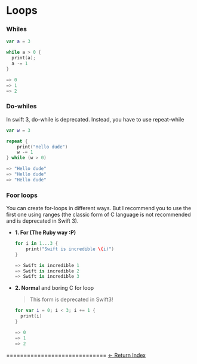 # Loops

### Whiles

```Swift
var a = 3

while a > 0 {
  print(a);
  a -= 1
}

=> 0
=> 1
=> 2
```

### Do-whiles

In swift 3, do-while is deprecated. Instead, you have to use repeat-while

```Swift
var w = 3

repeat {
    print("Hello dude")
    w -= 1
} while (w > 0)

=> "Hello dude"
=> "Hello dude"
=> "Hello dude"
```

### Foor loops

You can create for-loops in different ways. But I recommend you to use the first one using ranges (the classic form of C language is not recommended and is deprecated in Swift 3).

- **1. For (The Ruby way :P)**

  ```Swift
  for i in 1...3 {
      print("Swift is incredible \(i)")
  }

  => Swift is incredible 1
  => Swift is incredible 2
  => Swift is incredible 3
  ```
- **2. Normal** and boring C for loop

  > This form is deprecated in Swift3!

  ```Swift
  for var i = 0; i < 3; i += 1 {
    print(i)
  }

  => 0
  => 1
  => 2
  ```


=============================
[<- Return Index](/README.md)
